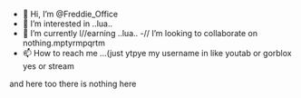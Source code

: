 - 👋 Hi, I’m @Freddie_Office
- 👀 I’m interested in ..lua..
- 🌱 I’m currently l//earning ..lua..
-// I’m looking to collaborate on nothing.mptyrmpqrtm
- 📫 How to reach me ...(just ytpye my username in like youtab or gorblox yes or stream

and here too<!---
FreddieOffice/FreddieOffice is a ✨ special ✨ repository because its `README.md` (this file) appears on your GitHub profile. ,<= i agree with you
You can click the Preview link to take a look at your changes. ,<= ok
--->  there is nothing here
